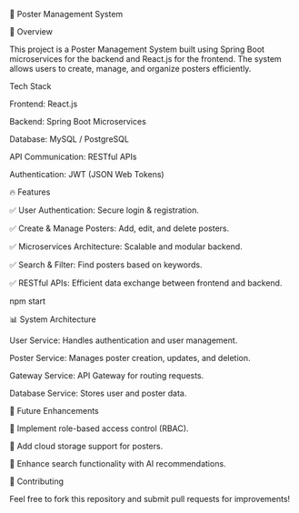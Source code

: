 📢 Poster Management System

📌 Overview

This project is a Poster Management System built using Spring Boot microservices for the backend and React.js for the frontend. The system allows users to create, manage, and organize posters efficiently.

Tech Stack

Frontend: React.js

Backend: Spring Boot Microservices

Database: MySQL / PostgreSQL

API Communication: RESTful APIs

Authentication: JWT (JSON Web Tokens)

🔥 Features

✅ User Authentication: Secure login & registration.

✅ Create & Manage Posters: Add, edit, and delete posters.

✅ Microservices Architecture: Scalable and modular backend.

✅ Search & Filter: Find posters based on keywords.

✅ RESTful APIs: Efficient data exchange between frontend and backend.


npm start

📊 System Architecture

User Service: Handles authentication and user management.

Poster Service: Manages poster creation, updates, and deletion.

Gateway Service: API Gateway for routing requests.

Database Service: Stores user and poster data.

📌 Future Enhancements

🔹 Implement role-based access control (RBAC).

🔹 Add cloud storage support for posters.

🔹 Enhance search functionality with AI recommendations.

🤝 Contributing

Feel free to fork this repository and submit pull requests for improvements!

